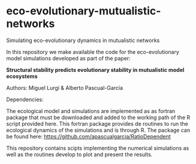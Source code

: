 # eco-evolutionary-mutualistic-networks
Simulating eco-evolutionary dynamics in mutualistic networks

In this repository we make available the code for the eco-evolutionary model simulations developed as part of the paper:

**Structural stability predicts evolutionary stability in mutualistic model ecosystems**

Authors: Miguel Lurgi & Alberto Pascual-García

Dependencies:

The ecological model and simulations are implemented as as fortran package that must be downloaded and added to the working path of the R script provided here. This fortran package provides de routines to run the ecological dynamics of the simulations and is through R. The package can be found here: https://github.com/apascualgarcia/RatioDependent

This repository contains scipts implementing the numerical simulations as well as the routines develop to plot and present the results.
